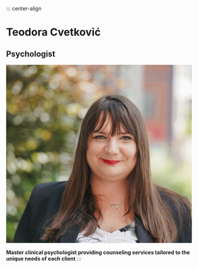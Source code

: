 ::: center-align
# Teodora Cvetković

## Psychologist

![Teodora Cvetkovic](images/teodora.jpg#x-image-in-circle)

**Master clinical psychologist providing counseling services tailored to the unique needs of each client**
:::